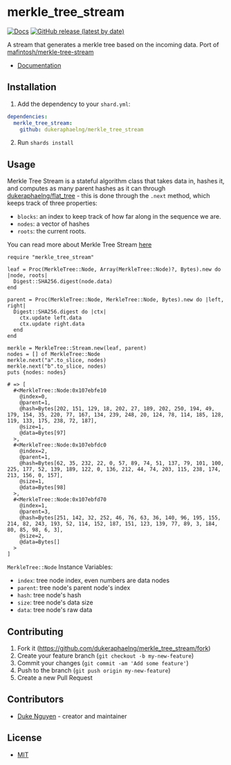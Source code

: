 # merkle_tree_stream

[![Docs](https://img.shields.io/badge/docs-available-brightgreen.svg)](https://dukeraphaelng.github.io/merkle_tree_stream/) [![GitHub release (latest by date)](https://img.shields.io/github/v/release/dukeraphaelng/merkle_tree_stream)](https://img.shields.io/github/v/release/dukeraphaelng/merkle_tree_stream?style=flat-square)

A stream that generates a merkle tree based on the incoming data. Port of [mafintosh/merkle-tree-stream](https://github.com/mafintosh/merkle-tree-stream)

- [Documentation](https://dukeraphaelng.github.io/merkle_tree_stream/)

## Installation

1. Add the dependency to your `shard.yml`:

```yaml
dependencies:
  merkle_tree_stream:
    github: dukeraphaelng/merkle_tree_stream
```

2. Run `shards install`

## Usage

Merkle Tree Stream is a stateful algorithm class that takes data in, hashes it, and computes as many parent hashes as it can through [dukeraphaelng/flat_tree](https://github.com/dukeraphaelng/flat_tree) - this is done through the `.next` method, which keeps track of three properties:
- `blocks`: an index to keep track of how far along in the sequence we are.
- `nodes`: a vector of hashes
- `roots`: the current roots.

You can read more about Merkle Tree Stream [here](https://datprotocol.github.io/book/ch02-02-merkle-tree-stream.html)

```crystal
require "merkle_tree_stream"

leaf = Proc(MerkleTree::Node, Array(MerkleTree::Node)?, Bytes).new do |node, roots|
  Digest::SHA256.digest(node.data)
end

parent = Proc(MerkleTree::Node, MerkleTree::Node, Bytes).new do |left, right|
  Digest::SHA256.digest do |ctx|
    ctx.update left.data
    ctx.update right.data
  end
end

merkle = MerkleTree::Stream.new(leaf, parent)
nodes = [] of MerkleTree::Node
merkle.next("a".to_slice, nodes)
merkle.next("b".to_slice, nodes)
puts {nodes: nodes}

# => [
  #<MerkleTree::Node:0x107ebfe10 
    @index=0, 
    @parent=1, 
    @hash=Bytes[202, 151, 129, 18, 202, 27, 189, 202, 250, 194, 49, 179, 154, 35, 220, 77, 167, 134, 239, 248, 20, 124, 78, 114, 185, 128, 119, 133, 175, 238, 72, 187], 
    @size=1, 
    @data=Bytes[97]
  >,
  #<MerkleTree::Node:0x107ebfdc0 
    @index=2, 
    @parent=1, 
    @hash=Bytes[62, 35, 232, 22, 0, 57, 89, 74, 51, 137, 79, 101, 100, 225, 177, 52, 139, 189, 122, 0, 136, 212, 44, 74, 203, 115, 238, 174, 213, 156, 0, 157], 
    @size=1, 
    @data=Bytes[98]
  >, 
  #<MerkleTree::Node:0x107ebfd70 
    @index=1, 
    @parent=3, 
    @hash=Bytes[251, 142, 32, 252, 46, 76, 63, 36, 140, 96, 195, 155, 214, 82, 243, 193, 52, 114, 152, 187, 151, 123, 139, 77, 89, 3, 184, 80, 85, 98, 6, 3], 
    @size=2, 
    @data=Bytes[]
  >
]
```

`MerkleTree::Node` Instance Variables:
- `index`: tree node index, even numbers are data nodes
- `parent`: tree node's parent node's index
- `hash`: tree node's hash
- `size`: tree node's data size
- `data`: tree node's raw data

## Contributing

1. Fork it (<https://github.com/dukeraphaelng/merkle_tree_stream/fork>)
2. Create your feature branch (`git checkout -b my-new-feature`)
3. Commit your changes (`git commit -am 'Add some feature'`)
4. Push to the branch (`git push origin my-new-feature`)
5. Create a new Pull Request

## Contributors

- [Duke Nguyen](https://github.com/dukeraphaelng) - creator and maintainer

## License

- [MIT](LICENSE)
